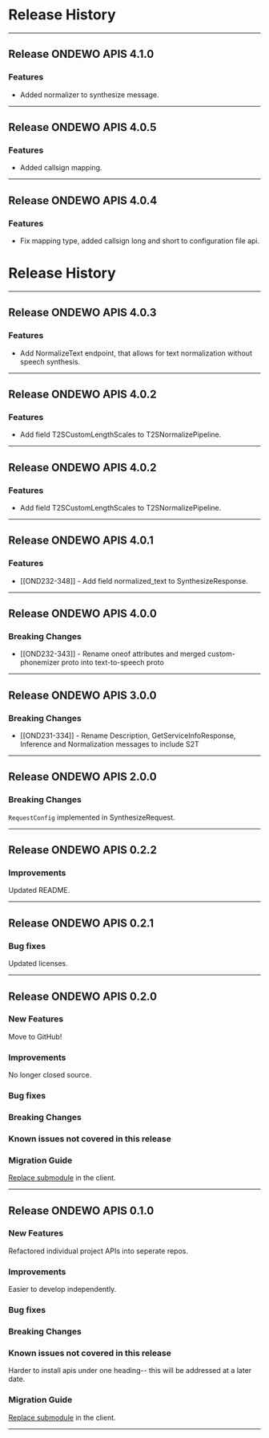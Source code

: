 # Release History
*****************
## Release ONDEWO APIS 4.1.0
### Features
* Added normalizer to synthesize message.

*****************
## Release ONDEWO APIS 4.0.5
### Features
* Added callsign mapping.


*****************
## Release ONDEWO APIS 4.0.4
### Features
* Fix mapping type, added callsign long and short to configuration file api.


# Release History
*****************
## Release ONDEWO APIS 4.0.3

### Features
* Add NormalizeText endpoint, that allows for text normalization without speech synthesis.

*****************
## Release ONDEWO APIS 4.0.2

### Features
* Add field T2SCustomLengthScales to T2SNormalizePipeline.

*****************
## Release ONDEWO APIS 4.0.2

### Features
* Add field T2SCustomLengthScales to T2SNormalizePipeline.

*****************
## Release ONDEWO APIS 4.0.1

### Features
* [[OND232-348]] -
Add field normalized_text to SynthesizeResponse.

*****************

## Release ONDEWO APIS 4.0.0

### Breaking Changes
* [[OND232-343]] -
Rename oneof attributes and merged custom-phonemizer proto into text-to-speech proto

*****************
## Release ONDEWO APIS 3.0.0

### Breaking Changes
* [[OND231-334]] -
Rename Description, GetServiceInfoResponse, Inference and Normalization messages to include S2T

*****************

## Release ONDEWO APIS 2.0.0

### Breaking Changes
`RequestConfig` implemented in SynthesizeRequest.

*****************

## Release ONDEWO APIS 0.2.2

### Improvements
Updated README.

*****************
## Release ONDEWO APIS 0.2.1

### Bug fixes
Updated licenses.

*****************
## Release ONDEWO APIS 0.2.0

### New Features

Move to GitHub!

### Improvements

No longer closed source.

### Bug fixes

### Breaking Changes

### Known issues not covered in this release

### Migration Guide

[Replace submodule](https://stackoverflow.com/a/1260982/7756727) in the client.

*****************

## Release ONDEWO APIS 0.1.0

### New Features

Refactored individual project APIs into seperate repos.

### Improvements

Easier to develop independently.

### Bug fixes

### Breaking Changes

### Known issues not covered in this release

Harder to install apis under one heading-- this will be addressed at a later date.

### Migration Guide

[Replace submodule](https://stackoverflow.com/a/1260982/7756727) in the client.

*****************

